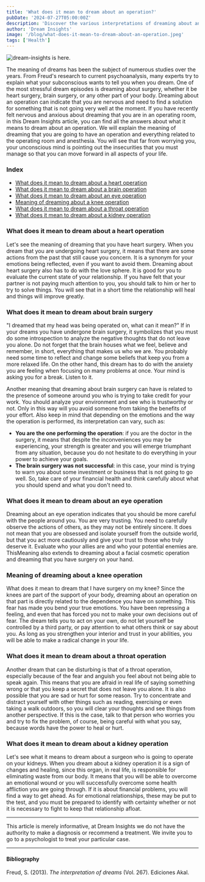 ```yaml
---
title: 'What does it mean to dream about an operation?'
pubDate: '2024-07-27T05:00:00Z'
description: 'Discover the various interpretations of dreaming about an operation, from heart surgeries to brain and kidney operations.'
author: 'Dream Insights'
image: '/blog/what-does-it-mean-to-dream-about-an-operation.jpeg'
tags: ['Health']
---
```


![dream-insights is here.](/blog/what-does-it-mean-to-dream-about-an-operation.jpeg)

The meaning of dreams has been the subject of numerous studies over the years. From Freud's research to current psychoanalysis, many experts try to explain what your subconscious wants to tell you when you dream. One of the most stressful dream episodes is dreaming about surgery, whether it be heart surgery, brain surgery, or any other part of your body. Dreaming about an operation can indicate that you are nervous and need to find a solution for something that is not going very well at the moment. If you have recently felt nervous and anxious about dreaming that you are in an operating room, in this Dream Insights article, you can find all the answers about what it means to dream about an operation. We will explain the meaning of dreaming that you are going to have an operation and everything related to the operating room and anesthesia. You will see that far from worrying you, your unconscious mind is pointing out the insecurities that you must manage so that you can move forward in all aspects of your life.

### Index

- [What does it mean to dream about a heart operation](#what-does-it-mean-to-dream-about-a-heart-operation)
- [What does it mean to dream about a brain operation](#what-does-it-mean-to-dream-about-a-brain-operation)
- [What does it mean to dream about an eye operation](#what-does-it-mean-to-dream-about-a-eye-operation)
- [Meaning of dreaming about a knee operation](#meaning-of-dreaming-about-a-knee-operation)
- [What does it mean to dream about a throat operation](#what-does-it-mean-to-dream-about-a-throat-operation)
- [What does it mean to dream about a kidney operation](#what-does-it-mean-to-dream-about-a-kidney-operation)

### What does it mean to dream about a heart operation

Let's see the meaning of dreaming that you have heart surgery. When you dream that you are undergoing heart surgery, it means that there are some actions from the past that still cause you concern. It is a synonym for your emotions being reflected, even if you want to avoid them. Dreaming about heart surgery also has to do with the love sphere. It is good for you to evaluate the current state of your relationship. If you have felt that your partner is not paying much attention to you, you should talk to him or her to try to solve things. You will see that in a short time the relationship will heal and things will improve greatly.

### What does it mean to dream about brain surgery

"I dreamed that my head was being operated on, what can it mean?" If in your dreams you have undergone brain surgery, it symbolizes that you must do some introspection to analyze the negative thoughts that do not leave you alone. Do not forget that the brain houses what we feel, believe and remember, in short, everything that makes us who we are. You probably need some time to reflect and change some beliefs that keep you from a more relaxed life. On the other hand, this dream has to do with the anxiety you are feeling when focusing on many problems at once. Your mind is asking you for a break. Listen to it.

Another meaning that dreaming about brain surgery can have is related to the presence of someone around you who is trying to take credit for your work. You should analyze your environment and see who is trustworthy or not. Only in this way will you avoid someone from taking the benefits of your effort. Also keep in mind that depending on the emotions and the way the operation is performed, its interpretation can vary, such as:

- **You are the one performing the operation**: if you are the doctor in the surgery, it means that despite the inconveniences you may be experiencing, your strength is greater and you will emerge triumphant from any situation, because you do not hesitate to do everything in your power to achieve your goals.
- **The brain surgery was not successful**: in this case, your mind is trying to warn you about some investment or business that is not going to go well. So, take care of your financial health and think carefully about what you should spend and what you don't need to.

### What does it mean to dream about an eye operation

Dreaming about an eye operation indicates that you should be more careful with the people around you. You are very trusting. You need to carefully observe the actions of others, as they may not be entirely sincere. It does not mean that you are obsessed and isolate yourself from the outside world, but that you act more cautiously and give your trust to those who truly deserve it. Evaluate who your allies are and who your potential enemies are. ThisMeaning also extends to dreaming about a facial cosmetic operation and dreaming that you have surgery on your hand.

### Meaning of dreaming about a knee operation

What does it mean to dream that I have surgery on my knee? Since the knees are part of the support of your body, dreaming about an operation on that part is directly related to the dependence you have on something. This fear has made you bend your true emotions. You have been repressing a feeling, and even that has forced you not to make your own decisions out of fear. The dream tells you to act on your own, do not let yourself be controlled by a third party, or pay attention to what others think or say about you. As long as you strengthen your interior and trust in your abilities, you will be able to make a radical change in your life. 

### What does it mean to dream about a throat operation

Another dream that can be disturbing is that of a throat operation, especially because of the fear and anguish you feel about not being able to speak again. This means that you are afraid in real life of saying something wrong or that you keep a secret that does not leave you alone. It is also possible that you are sad or hurt for some reason. Try to concentrate and distract yourself with other things such as reading, exercising or even taking a walk outdoors, so you will clear your thoughts and see things from another perspective. If this is the case, talk to that person who worries you and try to fix the problem, of course, being careful with what you say, because words have the power to heal or hurt.

### What does it mean to dream about a kidney operation

Let's see what it means to dream about a surgeon who is going to operate on your kidneys. When you dream about a kidney operation it is a sign of changes and healing, since this organ, in real life, is responsible for eliminating waste from our body. It means that you will be able to overcome an emotional wound or you will successfully overcome some health affliction you are going through. If it is about financial problems, you will find a way to get ahead. As for emotional relationships, these may be put to the test, and you must be prepared to identify with certainty whether or not it is necessary to fight to keep that relationship afloat.

---

This article is merely informative, at Dream Insights we do not have the authority to make a diagnosis or recommend a treatment. We invite you to go to a psychologist to treat your particular case.

---

#### Bibliography

Freud, S. (2013). *The interpretation of dreams* (Vol. 267). Ediciones Akal.